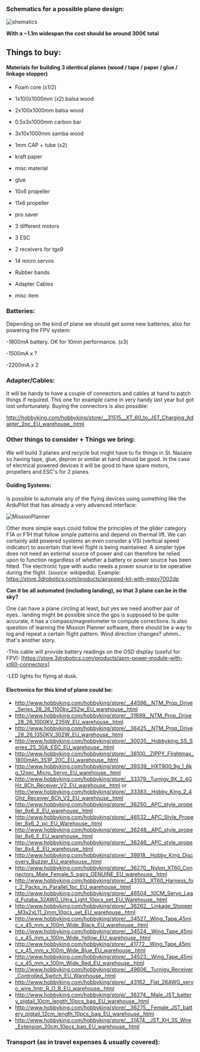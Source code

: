 ### Schematics for a possible plane design:
![shematics](https://raw.github.com/alejoduque/dronetones/master/imgs/shematics_BN.jpg)

**With a ~1.1m widespan the cost should be around 300€ total**

## Things to buy:

#### Materials for building 3 identical planes (wood / tape / paper / glue / linkage stopper)

- Foam core (x1/2)
- 1x100x1000mm (x2) balsa wood
- 2x100x1000mm balsa wood
- 0.5x3x1000mm carbon bar
- 3x10x1000mm samba wood
- 1mm CAP + tube (x2)
- kraft paper
- misc material
- glue
- 10x6 propeller
- 11x6 propeller
- pro saver

- 3 different motors
- 3 ESC
- 2 receivers for tgx9
- 14 micro servos
- Rubber bands
- Adapter Cables
- misc item


### Batteries:

Depending on the kind of plane we should get some new batteries, also for powering the FPV system:

-1800mA battery. OK for 10min performance. (x3)

-1500mA x ?

-2200mA x 2

### Adapter/Cables:

It will be handy to have a couple of connectors and cables at hand to patch things if required. This one for example came in very handy last year but got lost unfortunately. Buying the connectors is also possible:

http://hobbyking.com/hobbyking/store/__31515__XT_60_to_JST_Charging_Adapter_2pc_EU_warehouse_.html

### Other things to consider + Things we bring:

We will build 3 planes and recycle but might have to fix things in St. Nazaire so having tape, glue, depron or similar at hand should be good. In the case of electrical powered devices it will be good to have spare motors, propellers and ESC's for 2 planes.

#### Guiding Systems:

Is possible to automate any of the flying devices using something like the ArduPilot that has already a very advanced interface: 

![MissionPlanner](http://wiki.ardupilot-mega.googlecode.com/git/images/ArduPilotMegaImages/missionplanner2.PNG)

Other more simple ways could follow the principles of the glider category F1A or F1H that follow simple patterns and depend on thermal lift. We can certainly add powered systems an even consider 
a VSI (vertical speed indicator) to ascertain that level flight is being maintained. A simpler type does not need an external source of power and can therefore be relied upon to function regardless of whether a battery or power source has been fitted. The electronic type with audio needs a power source to be operative during the flight. (source: wikipedia). Example: https://store.3drobotics.com/products/airspeed-kit-with-mpxv7002dp

**Can it be all automated (including landing), so that 3 plane can be in the sky?**

One can have a plane circling at least, but yes we need another pair of eyes.. landing might be possible since the gps is supposed to be quite accurate, it has a compass/magnetometer to compute corrections. Is also question of learning the Mission Planner software, there should be a way to log and repeat a certain flight pattern. Wind direction changes? uhmm.. that's another story.


-This cable will provide battery readings on the OSD display (useful for FPV):
[https://store.3drobotics.com/products/apm-power-module-with-xt60-connectors]

-LED lights for flying at dusk.


#### Electronics for this kind of plane could be:
- http://www.hobbyking.com/hobbyking/store/__44596__NTM_Prop_Drive_Series_28_26_1100kv_252w_EU_warehouse_.html
- http://www.hobbyking.com/hobbyking/store/__31699__NTM_Prop_Drive_28_26_1000KV_235W_EU_warehouse_.html
- http://www.hobbyking.com/hobbyking/store/__36425__NTM_Prop_Drive_28_26_1350KV_302W_EU_warehouse_.html
- http://www.hobbyking.com/hobbyking/store/__30035__Hobbyking_SS_Series_25_30A_ESC_EU_warehouse_.html 
- http://www.hobbyking.com/hobbyking/store/__38100__ZIPPY_Flightmax_1800mAh_3S1P_20C_EU_warehouse_.html
- http://www.hobbyking.com/hobbyking/store/__39339__HXT900_9g_1_6kg_12sec_Micro_Servo_EU_warehouse_.html
- http://www.hobbyking.com/hobbyking/store/__33379__Turnigy_9X_2_4GHz_8Ch_Receiver_V2_EU_warehouse_.html or http://www.hobbyking.com/hobbyking/store/__33383__Hobby_King_2_4Ghz_Receiver_6Ch_V2_EU_warehouse_.html
- http://www.hobbyking.com/hobbyking/store/__36250__APC_style_propeller_9x6_E_EU_warehouse_.html
- http://www.hobbyking.com/hobbyking/store/__46532__APC_Style_Propeller_8x6_2_pc_EU_Warehouse_.html
- http://www.hobbyking.com/hobbyking/store/__36248__APC_style_propeller_8x6_E_EU_warehouse_.html
- http://www.hobbyking.com/hobbyking/store/__36246__APC_style_propeller_8x4_E_EU_warehouse_.html
- http://www.hobbyking.com/hobbyking/store/__39918__Hobby_King_Discovery_Buzzer_EU_warehouse_.html
- http://www.hobbyking.com/hobbyking/store/__36270__Nylon_XT60_Connectors_Male_Female_5_pairs_GENUINE_EU_warehouse_.html
- http://www.hobbyking.com/hobbyking/store/__43103__XT60_Harness_for_2_Packs_in_Parallel_1pc_EU_warehouse_.html
- http://www.hobbyking.com/hobbyking/store/__46504__10CM_Servo_Lead_Futaba_32AWG_Ultra_Light_10pcs_set_EU_Warehouse_.html
- http://www.hobbyking.com/hobbyking/store/__36262__Linkage_Stopper_M3x2xL11_2mm_10pcs_set_EU_warehouse_.html
- http://www.hobbyking.com/hobbyking/store/__34527__Wing_Tape_45mic_x_45_mm_x_100m_Wide_Black_EU_warehouse_.html
- http://www.hobbyking.com/hobbyking/store/__34524__Wing_Tape_45mic_x_45_mm_x_100m_Wide_Yellow_EU_warehouse_.html
- http://www.hobbyking.com/hobbyking/store/__41772__Wing_Tape_45mic_x_45_mm_x_100m_Wide_Blue_EU_warehouse_.html
- http://www.hobbyking.com/hobbyking/store/__34523__Wing_Tape_45mic_x_45_mm_x_100m_Wide_Red_EU_warehouse_.html
- http://www.hobbyking.com/hobbyking/store/__49606__Turnigy_Receiver_Controlled_Switch_EU_Warehouse_.html
- http://www.hobbyking.com/hobbyking/store/__43162__Flat_26AWG_servo_wire_1mtr_R_O_B_EU_warehouse_.html
- http://www.hobbyking.com/hobbyking/store/__36274__Male_JST_battery_pigtail_10cm_length_10pcs_bag_EU_warehouse_.html
- http://www.hobbyking.com/hobbyking/store/__36275__Female_JST_battery_pigtail_12cm_length_10pcs_bag_EU_warehouse_.html
- http://www.hobbyking.com/hobbyking/store/__31474__JST_XH_3S_Wire_Extension_20cm_10pcs_bag_EU_warehouse_.html


### Transport  (as in travel expenses & usually covered):